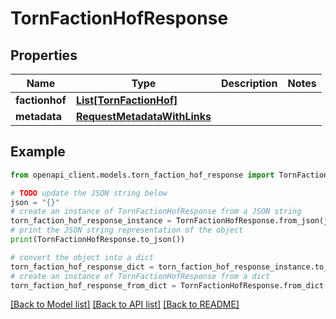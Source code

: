 # TornFactionHofResponse


## Properties

Name | Type | Description | Notes
------------ | ------------- | ------------- | -------------
**factionhof** | [**List[TornFactionHof]**](TornFactionHof.md) |  | 
**metadata** | [**RequestMetadataWithLinks**](RequestMetadataWithLinks.md) |  | 

## Example

```python
from openapi_client.models.torn_faction_hof_response import TornFactionHofResponse

# TODO update the JSON string below
json = "{}"
# create an instance of TornFactionHofResponse from a JSON string
torn_faction_hof_response_instance = TornFactionHofResponse.from_json(json)
# print the JSON string representation of the object
print(TornFactionHofResponse.to_json())

# convert the object into a dict
torn_faction_hof_response_dict = torn_faction_hof_response_instance.to_dict()
# create an instance of TornFactionHofResponse from a dict
torn_faction_hof_response_from_dict = TornFactionHofResponse.from_dict(torn_faction_hof_response_dict)
```
[[Back to Model list]](../README.md#documentation-for-models) [[Back to API list]](../README.md#documentation-for-api-endpoints) [[Back to README]](../README.md)


